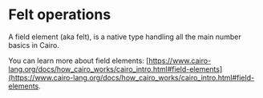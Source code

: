 # Felt operations

A field element (aka felt), is a native type handling all the main number basics in Cairo.

You can learn more about field elements: [https://www.cairo-lang.org/docs/how_cairo_works/cairo_intro.html#field-elements](https://www.cairo-lang.org/docs/how_cairo_works/cairo_intro.html#field-elements.
